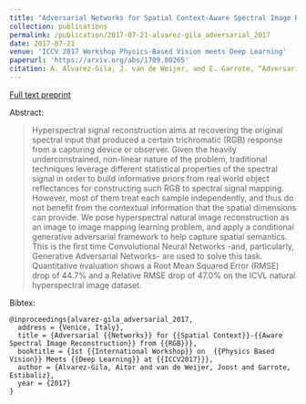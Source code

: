 ```yaml
---
title: "Adversarial Networks for Spatial Context-Aware Spectral Image Reconstruction from RGB"
collection: publications
permalink: /publication/2017-07-21-alvarez-gila_adversarial_2017
date: 2017-07-21
venue: 'ICCV 2017 Workshop Physics-Based Vision meets Deep Learning'
paperurl: 'https://arxiv.org/abs/1709.00265'
citation: A. Alvarez-Gila, J. van de Weijer, and E. Garrote, “Adversarial Networks for Spatial Context-Aware Spectral Image Reconstruction from RGB,” presented at the 1st International Workshop on  Physics Based Vision meets Deep Learning at ICCV2017, Venice, Italy, 2017. Available: https://arxiv.org/abs/1709.00265'
---
```


<a href='https://arxiv.org/abs/1709.00265'>Full text preprint</a>

Abstract: 

>Hyperspectral signal reconstruction aims at recovering the original spectral input that produced a certain trichromatic (RGB) response from a capturing device or observer. Given the heavily underconstrained, non-linear nature of the problem, traditional techniques leverage different statistical properties of the spectral signal in order to build informative priors from real world object reflectances for constructing such RGB to spectral signal mapping. However, most of them treat each sample independently, and thus do not benefit from the contextual information that the spatial dimensions can provide. We pose hyperspectral natural image reconstruction as an image to image mapping learning problem, and apply a conditional generative adversarial framework to help capture spatial semantics. This is the first time Convolutional Neural Networks -and, particularly, Generative Adversarial Networks- are used to solve this task. Quantitative evaluation shows a Root Mean Squared Error (RMSE) drop of 44.7% and a Relative RMSE drop of 47.0% on the ICVL natural hyperspectral image dataset.

Bibtex:

```
@inproceedings{alvarez-gila_adversarial_2017,
  address = {Venice, Italy},
  title = {Adversarial {{Networks}} for {{Spatial Context}}-{{Aware Spectral Image Reconstruction}} from {{RGB}}},
  booktitle = {1st {{International Workshop}} on  {{Physics Based Vision}} Meets {{Deep Learning}} at {{ICCV2017}}},
  author = {Alvarez-Gila, Aitor and van de Weijer, Joost and Garrote, Estibaliz},
  year = {2017}
}
```